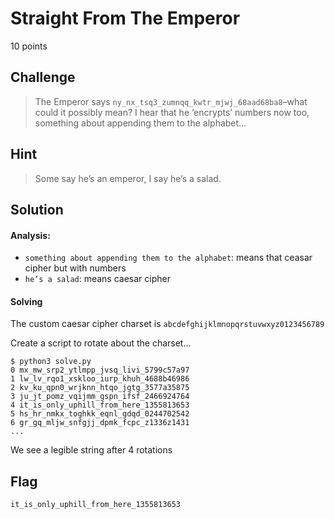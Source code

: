 # Straight From The Emperor
10 points

## Challenge 
> The Emperor says `ny_nx_tsq3_zumnqq_kwtr_mjwj_68aad68ba8`–what could it possibly mean? I hear that he ‘encrypts’ numbers now too, something about appending them to the alphabet…



## Hint
> Some say he’s an emperor, I say he’s a salad.



## Solution

#### Analysis:
 - `something about appending them to the alphabet`: means that ceasar cipher but with numbers
 - `he’s a salad`: means caesar cipher

#### Solving 

The custom caesar cipher charset is `abcdefghijklmnopqrstuvwxyz0123456789`

Create a script to rotate about the charset...

	$ python3 solve.py 
	0 mx_mw_srp2_ytlmpp_jvsq_livi_5799c57a97
	1 lw_lv_rqo1_xskloo_iurp_khuh_4688b46986
	2 kv_ku_qpn0_wrjknn_htqo_jgtg_3577a35875
	3 ju_jt_pomz_vqijmm_gspn_ifsf_2466924764
	4 it_is_only_uphill_from_here_1355813653
	5 hs_hr_nmkx_toghkk_eqnl_gdqd_0244702542
	6 gr_gq_mljw_snfgjj_dpmk_fcpc_z1336z1431
	...

We see a legible string after 4 rotations


## Flag

	it_is_only_uphill_from_here_1355813653